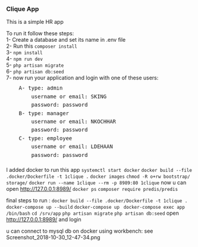 ### Clique App

This is a simple HR app

To run it follow these steps:<br>
1- Create a database and set its name in .env file<br>
2- Run this `composer install`<br>
3- `npm install`<br>
4- `npm run dev`<br>
5- `php artisan migrate`<br>
6- `php artisan db:seed`<br>
7- now run your application and
login with one of these users:<br/>
<pre style="line-height: 80%;">
    A- type: admin<br/>
        username or email: SKING<br/>
        password: password<br/>
    B- type: manager<br/>
        username or email: NKOCHHAR<br/>
        password: password<br/>
    C- type: employee<br/>
        username or email: LDEHAAN<br/>
        password: password<br/>
</pre>


I added docker to run this app
`systemctl start docker`
`docker build --file .docker/Dockerfile -t 1clique .`
`docker images`
`chmod -R o+rw bootstrap/ storage/`
`docker run --name 1clique --rm -p 8989:80 1clique`
now u can open http://127.0.0.1:8989/
`docker ps`
`composer require predis/predis`


final steps to run :
`docker build --file .docker/Dockerfile -t 1clique .`
`docker-compose up --build`
`docker-compose up `
`docker-compose exec app /bin/bash`
`cd /srv/app`
`php artisan migrate`
`php artisan db:seed`
open http://127.0.0.1:8989/ and login

u can connect to mysql db on docker using workbench:
see Screenshot_2018-10-30_12-47-34.png
